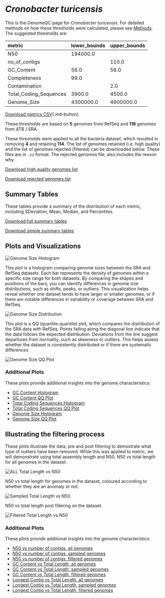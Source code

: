 # *Cronobacter turicensis*

This is the GenomeQC page for *Cronobacter turicensis*. For detailed methods on how these thresholds were calculated, please see [Methods](../../methods.md).
The suggested thresholds are: 

| metric                 | lower_bounds   | upper_bounds   |
|:-----------------------|:---------------|:---------------|
| N50                    | 194000.0       |                |
| no_of_contigs          |                | 110.0          |
| GC_Content             | 56.0           | 58.0           |
| Completeness           | 99.0           |                |
| Contamination          |                | 2.0            |
| Total_Coding_Sequences | 3900.0         | 4500.0         |
| Genome_Size            | 4300000.0      | 4900000.0      |

[Download metrics CSV](Cronobacter_turicensis_metrics.csv){.md-button}


These thresholds are based on **5** genomes from RefSeq and **118** genomes from ATB / SRA.

These thresholds were applied to all the bacteria dataset, which resulted in removing **4** and retaining **114**.
The list of genomes retained (i.e. high quality) and the list of genomes rejected (filtered) can be downloaded below. These files are in `.xz` format. The rejected genomes file, also includes the reason why.

[Download high quality genomes list](Cronobacter_turicensis_high_quality_genomes.csv.xz)


[Download rejected genomes list](Cronobacter_turicensis_filtered_out_genomes.csv.xz)



## Summary Tables
These tables provide a summary of the distribution of each metric, including SDeviation, Mean, Median, and Percentiles.

[Download full summary tables](summary.csv)

[Download simple summary tables](selected_summary.csv)

## Plots and Visualizations

![Genome Size Histogram](Genome_Size_refseq_histogram_kde.png)

This plot is a histogram comparing genome sizes between the SRA and RefSeq datasets. Each bar represents the density of genomes within a specific size range for both datasets. By comparing the shapes and positions of the bars, you can identify differences in genome size distributions, such as shifts, peaks, or outliers. This visualization helps reveal whether one dataset tends to have larger or smaller genomes, or if there are notable differences in variability or coverage between SRA and RefSeq.

![Genome Size Distribution](Genome_Size_refseq_histogram_kde.png)

This plot is a QQ (quantile-quantile) plot, which compares the distribution of the SRA data with RefSeq. Points falling along the diagonal line indicate that the data follows the expected distribution. Deviations from the line suggest departures from normality, such as skewness or outliers. This helps assess whether the dataset is consistently distributed or if there are systematic differences.

![Genome Size QQ Plot](Genome_Size_refseq_qqplot.png)

### Additional Plots

These plots provide additional insights into the genome characteristics:

- [GC Content Histogram](GC_Content_refseq_histogram_kde.png)
- [GC Content QQ Plot](GC_Content_refseq_qqplot.png)
- [Total Coding Sequences Histogram](Total_Coding_Sequences_refseq_histogram_kde.png)
- [Total Coding Sequences QQ Plot](Total_Coding_Sequences_refseq_qqplot.png)
- [Genome Size Histogram](Genome_Size_refseq_histogram_kde.png)
- [Genome Size QQ Plot](Genome_Size_refseq_qqplot.png)
## Illustrating the filtering process
These plots illustrate the data, pre and post filtering to demostrate what type of outliers have been removed. While this was applied to metric, we will demonstrate using total assembly length and N50.
N50 vs total length for all genomes in the dataset.

![ALL Total Length vs N50](Cronobacter_turicensis_all_total_length_N50.png)

N50 vs total length for genomes in the dataset, coloured according to whether they are an anomaly or not.

![Sampled Total Length vs N50](Cronobacter_turicensis_sample_total_length_N50.png)

N50 vs total length post filtering on the dataset.

![Filtered Total Length vs N50](Cronobacter_turicensis_filt_total_length_N50.png)

### Additional Plots

These plots provide additional insights into the genome characteristics:

- [N50 vs number of contigs, all genomes](Cronobacter_turicensis_all_N50_number.png)
- [N50 vs number of contigs, sampled genomes](Cronobacter_turicensis_sample_N50_number.png)
- [N50 vs number of contigs, filtered genomes](Cronobacter_turicensis_filt_N50_number.png)
- [GC Content vs Total Length, all genomes](Cronobacter_turicensis_all_total_length_GC_Content.png)
- [GC Content vs Total Length, sampled genomes](Cronobacter_turicensis_sample_total_length_GC_Content.png)
- [GC Content vs Total Length, filtered genomes](Cronobacter_turicensis_filt_total_length_GC_Content.png)
- [Longest Contig vs Total Length, all genomes](Cronobacter_turicensis_all_total_length_longest.png)
- [Longest Contig vs Total Length, sampled genomes](Cronobacter_turicensis_sample_total_length_longest.png)
- [Longest Contig vs Total Length, filtered genomes](Cronobacter_turicensis_filt_total_length_longest.png)
